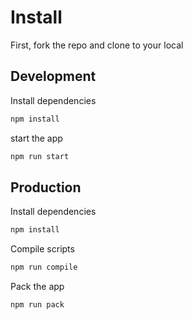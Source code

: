 # Install

First, fork the repo and clone to your local

## Development

Install dependencies

```sh
npm install
```

start the app

```sh
npm run start
```

## Production

Install dependencies

```sh
npm install
```

Compile scripts

```sh
npm run compile
```

Pack the app

```sh
npm run pack
```
